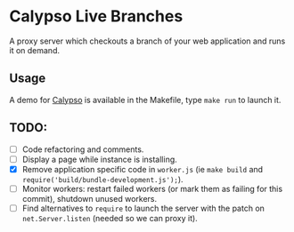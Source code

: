 # Calypso Live Branches

A proxy server which checkouts a branch of your web application and runs it on demand.

## Usage

A demo for [Calypso](https://github.com/Automattic/wp-calypso) is available in the Makefile, type `make run` to launch it.

## TODO:

- [ ] Code refactoring and comments.
- [ ] Display a page while instance is installing.
- [x] Remove application specific code in `worker.js` (ie `make build` and `require('build/bundle-development.js');`).
- [ ] Monitor workers: restart failed workers (or mark them as failing for this commit), shutdown unused workers.
- [ ] Find alternatives to `require` to launch the server with the patch on `net.Server.listen` (needed so we can proxy it).
